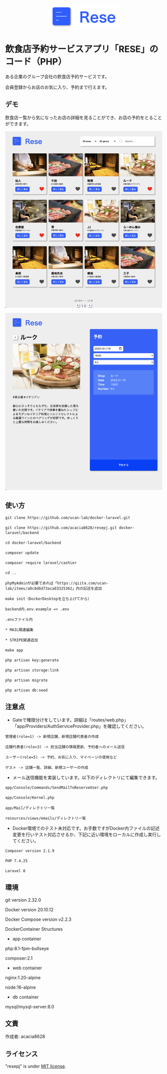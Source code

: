 <p align="center">
<img src="/public/image/rese-logo.png" height="80px">
</p>

# 飲食店予約サービスアプリ「RESE」のコード（PHP）

ある企業のグループ会社の飲食店予約サービスです。

会員登録からお店のお気に入り、予約まで行えます。

## デモ

飲食店一覧から気になったお店の詳細を見ることができ、お店の予約をとることができます。

![飲食店一覧](/public/image/demo-home.png)

![予約](/public/image/demo-reserve.png)

## 使い方

```
git clone https://github.com/ucan-lab/docker-laravel.git

git clone https://github.com/acacia8628/resepj.git docker-laravel/backend

cd docker-laravel/backend

composer update

composer require laravel/cashier

cd ..

phpMyAdminが必要であれば「https://qiita.com/ucan-lab/items/a0c8d6d73aca03325362」内の記述を追加

make init（DockerDesktopを立ち上げてから）

backend内.env.example => .env

.envファイル内

* MAIL関連編集

* STRIPE関連追加

make app

php artisan key:generate

php artisan storage:link

php artisan migrate

php artisan db:seed
```

## 注意点

* Gateで権限分けをしています。詳細は「routes/web.php」「app/Providers/AuthServiceProvider.php」を確認してください。

```
管理者(role=1) -> 新規店舗、新規店舗代表者の作成

店舗代表者(role=3) -> 担当店舗の情報更新、予約者へのメール送信

ユーザー(role=5) -> 予約、お気に入り、マイページの使用など

ゲスト -> 店舗一覧、詳細、新規ユーザーの作成
```

* メール送信機能を実装しています。以下のディレクトリにて編集できます。

```
app/Console/Commands/SendMailToReserveUser.php

app/Console/Kernel.php

app/Mail/ディレクトリ一覧

resources/views/emails/ディレクトリ一覧
```

* Docker環境でのテスト未対応です。お手数ですがDocker内ファイルの記述変更を行いテスト対応させるか、下記に近い環境をローカルに作成し実行してください。

```
Composer version 2.1.9

PHP 7.4.25

Laravel 8
```

## 環境

git version 2.32.0

Docker version 20.10.12

Docker Compose version v2.2.3

DockerContainer Structures

* app container

php:8.1-fpm-bullseye

composer:2.1

* web container

nginx:1.20-alpine

node:16-alpine

* db container

mysql/mysql-server:8.0

## 文責

作成者: acacia8628

## ライセンス

"resepj" is under [MIT license](https://en.wikipedia.org/wiki/MIT_License).
